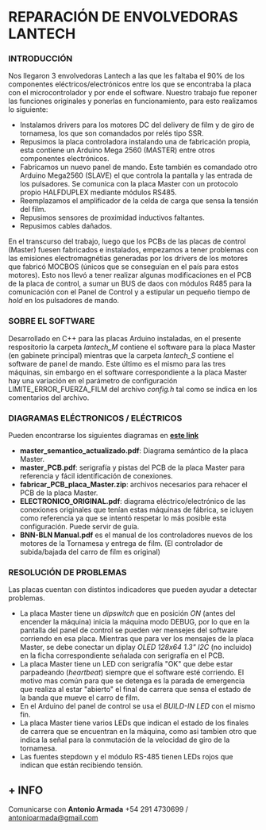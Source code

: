 # REPARACIÓN DE ENVOLVEDORAS LANTECH

### INTRODUCCIÓN

Nos llegaron 3 envolvedoras Lantech a las que les faltaba el 90% de los componentes eléctricos/electrónicos entre los que se encontraba la placa con el microcontrolador y por ende el software. Nuestro trabajo fue reponer las funciones originales y ponerlas en funcionamiento, para esto realizamos lo siguiente:

* Instalamos drivers para los motores DC del delivery de film y de giro de tornamesa, los que son comandados por relés tipo SSR. 
* Repusimos la placa controladora instalando una de fabricación propia, esta contiene un Arduino Mega 2560 (MASTER) entre otros componentes electrónicos.  
* Fabricamos un nuevo panel de mando. Este también es comandado otro Arduino Mega2560 (SLAVE) el que controla la pantalla y las entrada de los pulsadores. Se comunica con la placa Master con un protocolo propio HALFDUPLEX mediante módulos RS485.
* Reemplazamos el amplificador de la celda de carga que sensa la tensión del film.
* Repusimos sensores de proximidad inductivos faltantes.
* Repusimos cables dañados.

En el transcurso del trabajo, luego que los PCBs de las placas de control (Master) fuesen fabricados e instalados, empezamos a tener problemas con las emisiones electromagnétias generadas por los drivers de los motores que fabricó MOCBOS (únicos que se conseguían en el país para estos motores). Esto nos llevó a tener realizar algunas modificaciones en el PCB de la placa de control, a sumar un BUS de daos con módulos R485 para la comunicación con el Panel de Control y a estipular un pequeño tiempo de _hold_ en los pulsadores de mando.


### SOBRE EL SOFTWARE

Desarrollado en C++ para las placas Arduino instaladas, en el presente respositorio la carpeta _lantech_M_ contiene el software para la placa Master (en gabinete principal) mientras que la carpeta _lantech_S_ contiene el software de panel de mando. Este último es el mismo para las tres máquinas, sin embargo en el software correspondiente a la placa Master hay una variación en el parámetro de configuración LIMITE_ERROR_FUERZA_FILM del archivo _config.h_ tal como se indica en los comentarios del archivo.


### DIAGRAMAS ELÉCTRONICOS / ELÉCTRICOS

Pueden encontrarse los siguientes diagramas en [__este link__](https://drive.google.com/drive/folders/1LIKxtBfPF05VEppYgutul-coLsBpfSoM?usp=sharing)
* __master_semantico_actualizado.pdf__: Diagrama semántico de la placa Master.
* __master_PCB.pdf__: serigrafía y pistas del PCB de la placa Master para referencia y fácil identificación de conexiones.
* __fabricar_PCB_placa_Master.zip__: archivos necesarios para rehacer el PCB de la placa Master.
* __ELECTRONICO_ORIGINAL.pdf__: diagrama eléctrico/electrónico de las conexiones originales que tenían estas máquinas de fábrica, se icluyen como referencia ya que se intentó respetar lo más posible esta configuración. Puede servir de guía.
* __BNN-BLN Manual.pdf__ es el manual de los controladores nuevos de los motores de la Tornamesa y entrega de film. (El controlador de subida/bajada del carro de film es original)

### RESOLUCIÓN DE PROBLEMAS

Las placas cuentan con distintos indicadores que pueden ayudar a detectar problemas.
* La placa Master tiene un _dipswitch_ que en posición _ON_ (antes del encender la máquina) inicia la máquina modo DEBUG, por lo que en la pantalla del panel de control se pueden ver mensejes del software corriendo en esa placa. Mientras que para ver los mensajes de la placa Master, se debe conectar un diplay _OLED 128x64 1.3" I2C_ (no incluido) en la ficha correspondiente señalada con serigrafía en el PCB.
* La placa Master tiene un LED con serigrafía "OK" que debe estar parpadeando (_heartbeat_) siempre que el software esté corriendo. El motivo mas común para que se detenga es la parada de emergencia que realiza al estar "abierto" el final de carrera que sensa el estado de la banda que mueve el carro de film.
* En el Arduino del panel de control se usa el _BUILD-IN LED_ con el mismo fin. 
* La placa Master tiene varios LEDs que indican el estado de los finales de carrera que se encuentran en la máquina, como asi tambien otro que indica la señal para la conmutación de la velocidad de giro de la tornamesa.
* Las fuentes stepdown y el módulo RS-485 tienen LEDs rojos que indican que están recibiendo tensión. 


## + INFO

Comunicarse con **Antonio Armada**
+54 291 4730699 / antonioarmada@gmail.com



